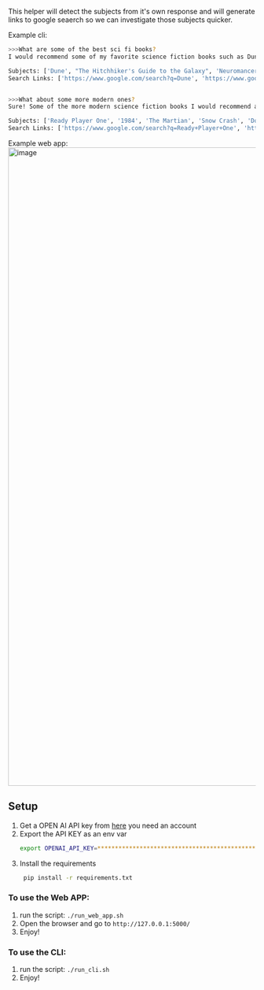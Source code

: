 This helper will detect the subjects from it's own response and will generate links to google seaerch so we can investigate those subjects quicker.

Example cli:
```bash
>>>What are some of the best sci fi books?
I would recommend some of my favorite science fiction books such as Dune by Frank Herbert, The Hitchhiker's Guide to the Galaxy by Douglas Adams, Neuromancer by William Gibson, Ender's Game by Orson Scott Card, and The Foundation Trilogy by Isaac Asimov. Is there anything else I can help you with?

Subjects: ['Dune', "The Hitchhiker's Guide to the Galaxy", 'Neuromancer', "Ender's Game", 'The Foundation Trilogy']
Search Links: ['https://www.google.com/search?q=Dune', 'https://www.google.com/search?q=The+Hitchhiker%27s+Guide+to+the+Galaxy', 'https://www.google.com/search?q=Neuromancer', 'https://www.google.com/search?q=Ender%27s+Game', 'https://www.google.com/search?q=The+Foundation+Trilogy']


>>>What about some more modern ones?
Sure! Some of the more modern science fiction books I would recommend are Ready Player One by Ernest Cline, 1984 by George Orwell, The Martian by Andy Weir, Snow Crash by Neal Stephenson, and Do Androids Dream of Electric Sheep? by Philip K. Dick. Is there anything else I can help you with?

Subjects: ['Ready Player One', '1984', 'The Martian', 'Snow Crash', 'Do Androids Dream of Electric Sheep?']
Search Links: ['https://www.google.com/search?q=Ready+Player+One', 'https://www.google.com/search?q=1984', 'https://www.google.com/search?q=The+Martian', 'https://www.google.com/search?q=Snow+Crash', 'https://www.google.com/search?q=Do+Androids+Dream+of+Electric+Sheep%3F']
```

Example web app:
<img width="1297" alt="image" src="https://user-images.githubusercontent.com/3617710/205077736-2f2e5846-bc37-463f-a2b7-d1c768d23e57.png">

## Setup

1. Get a OPEN AI API key from [here](https://beta.openai.com/account/api-keys) you need an account
2. Export the API KEY as an env var
   ```bash
   export OPENAI_API_KEY=***************************************************
   ```
3. Install the requirements
   ```bash
    pip install -r requirements.txt
   ``` 

### To use the Web APP:
1. run the script: `./run_web_app.sh`
2. Open the browser and go to `http://127.0.0.1:5000/`
3. Enjoy!

### To use the CLI:
1. run the script: `./run_cli.sh`
2. Enjoy!
